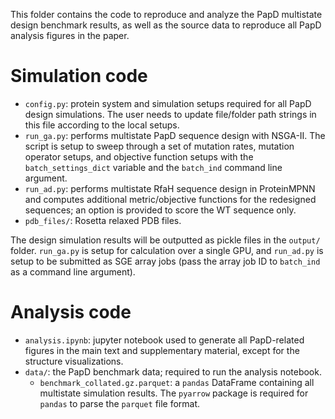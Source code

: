 This folder contains the code to reproduce and analyze the PapD multistate design benchmark results, as well as the source data to reproduce all PapD analysis figures in the paper.

# Simulation code

* `config.py`: protein system and simulation setups required for all PapD design simulations. The user needs to update file/folder path strings in this file according to the local setups.
* `run_ga.py`: performs multistate PapD sequence design with NSGA-II. The script is setup to sweep through a set of mutation rates, mutation operator setups, and objective function setups with the `batch_settings_dict` variable and the `batch_ind` command line argument.
* `run_ad.py`: performs multistate RfaH sequence design in ProteinMPNN and computes additional metric/objective functions for the redesigned sequences; an option is provided to score the WT sequence only.
* `pdb_files/`: Rosetta relaxed PDB files.

The design simulation results will be outputted as pickle files in the `output/` folder. `run_ga.py` is setup for calculation over a single GPU, and `run_ad.py` is setup to be submitted as SGE array jobs (pass the array job ID to `batch_ind` as a command line argument).

# Analysis code

* `analysis.ipynb`: jupyter notebook used to generate all PapD-related figures in the main text and supplementary material, except for the structure visualizations.
* `data/`: the PapD benchmark data; required to run the analysis notebook.
    * `benchmark_collated.gz.parquet`: a `pandas` DataFrame containing all multistate simulation results. The `pyarrow` package is required for `pandas` to parse the `parquet` file format.